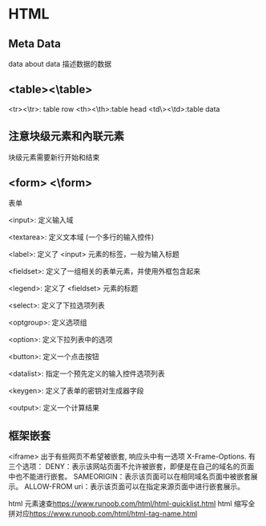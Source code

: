 # HTML

## Meta Data 
data about data 
描述数据的数据
## \<table\>\<\\table\>
\<tr\>\<\\tr\>: table row 
\<th\>\<\\th\>:table head
\<td\\>\<\\td\>:table data

## 注意块级元素和內联元素
块级元素需要新行开始和结束

## \<form\> \<\\form\>
表单

\<input\>: 定义输入域

\<textarea\>: 定义文本域 (一个多行的输入控件)

\<label\>: 定义了 \<input\> 元素的标签，一般为输入标题

\<fieldset\>: 定义了一组相关的表单元素，并使用外框包含起来

\<legend\>: 定义了 \<fieldset\> 元素的标题

\<select\>: 定义了下拉选项列表

\<optgroup\>: 定义选项组

\<option\>: 定义下拉列表中的选项

\<button\>: 定义一个点击按钮

\<datalist\>: 指定一个预先定义的输入控件选项列表

\<keygen\>: 定义了表单的密钥对生成器字段

\<output\>: 定义一个计算结果
## 框架嵌套
\<iframe\>
出于有些网页不希望被嵌套, 响应头中有一选项 X-Frame-Options.
有三个选项：
DENY：表示该网站页面不允许被嵌套，即便是在自己的域名的页面中也不能进行嵌套。 SAMEORIGIN：表示该页面可以在相同域名页面中被嵌套展示。
ALLOW-FROM uri：表示该页面可以在指定来源页面中进行嵌套展示。

html 元素速查<https://www.runoob.com/html/html-quicklist.html>
html 缩写全拼对应<https://www.runoob.com/html/html-tag-name.html>